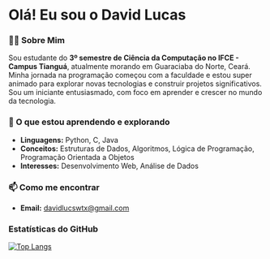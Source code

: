 # Olá! Eu sou o David Lucas

### 👨‍💻 Sobre Mim

Sou estudante do **3º semestre de Ciência da Computação no IFCE - Campus Tianguá**, atualmente morando em Guaraciaba do Norte, Ceará. Minha jornada na programação começou com a faculdade e estou super animado para explorar novas tecnologias e construir projetos significativos. Sou um iniciante entusiasmado, com foco em aprender e crescer no mundo da tecnologia.

### 🌱 O que estou aprendendo e explorando

* **Linguagens:** Python, C, Java
* **Conceitos:** Estruturas de Dados, Algoritmos, Lógica de Programação, Programação Orientada a Objetos
* **Interesses:** Desenvolvimento Web, Análise de Dados

### 📫 Como me encontrar

* **Email:** davidlucswtx@gmail.com

### Estatísticas do GitHub

[![Top Langs](https://github-readme-stats.vercel.app/api/top-langs/?username=David-Lcswtx&layout=donut-vertical&theme=github_dark)](https://github.com/David_Lcswtx/github-readme-stats)
